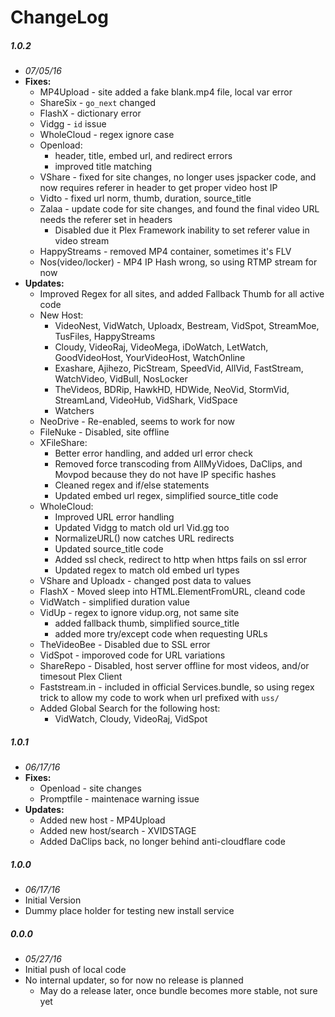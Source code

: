 # ChangeLog

##### 1.0.2
- _07/05/16_
- **Fixes:**
  - MP4Upload - site added a fake blank.mp4 file, local var error
  - ShareSix - `go_next` changed
  - FlashX - dictionary error
  - Vidgg - `id` issue
  - WholeCloud - regex ignore case
  - Openload:
    - header, title, embed url, and redirect errors
    - improved title matching
  - VShare - fixed for site changes, no longer uses jspacker code, and now requires referer in header to get proper video host IP
  - Vidto - fixed url norm, thumb, duration, source_title
  - Zalaa - update code for site changes, and found the final video URL needs the referer set in headers
    - Disabled due it Plex Framework inability to set referer value in video stream
  - HappyStreams - removed MP4 container, sometimes it's FLV
  - Nos(video/locker) - MP4 IP Hash wrong, so using RTMP stream for now
- **Updates:**
  - Improved Regex for all sites, and added Fallback Thumb for all active code
  - New Host:
    - VideoNest, VidWatch, Uploadx, Bestream, VidSpot, StreamMoe, TusFiles, HappyStreams
    - Cloudy, VideoRaj, VideoMega, iDoWatch, LetWatch, GoodVideoHost, YourVideoHost, WatchOnline
    - Exashare, Ajihezo, PicStream, SpeedVid, AllVid, FastStream, WatchVideo, VidBull, NosLocker
    - TheVideos, BDRip, HawkHD, HDWide, NeoVid, StormVid, StreamLand, VideoHub, VidShark, VidSpace
    - Watchers
  - NeoDrive - Re-enabled, seems to work for now
  - FileNuke - Disabled, site offline
  - XFileShare:
    - Better error handling, and added url error check
    - Removed force transcoding from AllMyVidoes, DaClips, and Movpod because they do not have IP specific hashes
    - Cleaned regex and if/else statements
    - Updated embed url regex, simplified source_title code
  - WholeCloud:
    - Improved URL error handling
    - Updated Vidgg to match old url Vid.gg too
    - NormalizeURL() now catches URL redirects
    - Updated source_title code
    - Added ssl check, redirect to http when https fails on ssl error
    - Updated regex to match old embed url types
  - VShare and Uploadx - changed post data to values
  - FlashX - Moved sleep into HTML.ElementFromURL, cleand code
  - VidWatch - simplified duration value
  - VidUp - regex to ignore vidup.org, not same site
    - added fallback thumb, simplified source_title
    - added more try/except code when requesting URLs
  - TheVideoBee - Disabled due to SSL error
  - VidSpot - imporoved code for URL variations
  - ShareRepo - Disabled, host server offline for most videos, and/or timesout Plex Client
  - Faststream.in - included in official Services.bundle, so using regex trick to allow my code to work when url prefixed with `uss/`
  - Added Global Search for the following host:
    - VidWatch, Cloudy, VideoRaj, VidSpot

##### 1.0.1
- _06/17/16_
- **Fixes:**
  - Openload - site changes
  - Promptfile - maintenace warning issue
- **Updates:**
  - Added new host - MP4Upload
  - Added new host/search - XVIDSTAGE
  - Added DaClips back, no longer behind anti-cloudflare code

##### 1.0.0
- _06/17/16_
- Initial Version
- Dummy place holder for testing new install service

##### 0.0.0
- _05/27/16_
- Initial push of local code
- No internal updater, so for now no release is planned
  - May do a release later, once bundle becomes more stable, not sure yet
